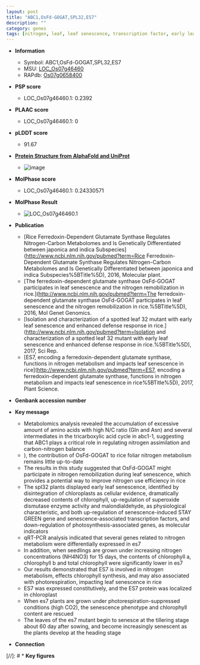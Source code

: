 ```yaml
---
layout: post
title: "ABC1,OsFd-GOGAT,SPL32,ES7"
description: ""
category: genes
tags: [nitrogen, leaf, leaf senescence, transcription factor, early leaf senescence, seedlings, chloroplast, senescence, tillering]
---
```


* **Information**  
    + Symbol: ABC1,OsFd-GOGAT,SPL32,ES7  
    + MSU: [LOC_Os07g46460](http://rice.plantbiology.msu.edu/cgi-bin/ORF_infopage.cgi?orf=LOC_Os07g46460)  
    + RAPdb: [Os07g0658400](http://rapdb.dna.affrc.go.jp/viewer/gbrowse_details/irgsp1?name=Os07g0658400)  

* **PSP score**  
    + LOC_Os07g46460.1: 0.2392  

* **PLAAC score**  
    + LOC_Os07g46460.1: 0 

* **pLDDT score**
    + 91.67

* **[Protein Structure from AlphaFold and UniProt](https://www.uniprot.org/uniprotkb/Q69RJ0/entry#structure)**
    + ![image](https://ricepsp.github.io/images/Q6/AF-Q69RJ0-F1.png)

* **MolPhase score**
    + LOC_Os07g46460.1: 0.24330571

* **MolPhase Result**
    + ![LOC_Os07g46460.1](https://304243504.github.io/Pictures/LOC_Os07g/LOC_Os07g46460.1.png)

* **Publication**  
    + [Rice Ferredoxin-Dependent Glutamate Synthase Regulates Nitrogen-Carbon Metabolomes and Is Genetically Differentiated between japonica and indica Subspecies](http://www.ncbi.nlm.nih.gov/pubmed?term=Rice Ferredoxin-Dependent Glutamate Synthase Regulates Nitrogen-Carbon Metabolomes and Is Genetically Differentiated between japonica and indica Subspecies%5BTitle%5D), 2016, Molecular plant.
    + [The ferredoxin-dependent glutamate synthase OsFd-GOGAT participates in leaf senescence and the nitrogen remobilization in rice.](http://www.ncbi.nlm.nih.gov/pubmed?term=The ferredoxin-dependent glutamate synthase OsFd-GOGAT participates in leaf senescence and the nitrogen remobilization in rice.%5BTitle%5D), 2016, Mol Genet Genomics.
    + [Isolation and characterization of a spotted leaf 32 mutant with early leaf senescence and enhanced defense response in rice.](http://www.ncbi.nlm.nih.gov/pubmed?term=Isolation and characterization of a spotted leaf 32 mutant with early leaf senescence and enhanced defense response in rice.%5BTitle%5D), 2017, Sci Rep.
    + [ES7, encoding a ferredoxin-dependent glutamate synthase, functions in nitrogen metabolism and impacts leaf senescence in rice](http://www.ncbi.nlm.nih.gov/pubmed?term=ES7, encoding a ferredoxin-dependent glutamate synthase, functions in nitrogen metabolism and impacts leaf senescence in rice%5BTitle%5D), 2017, Plant Science.

* **Genbank accession number**  

* **Key message**  
    + Metabolomics analysis revealed the accumulation of excessive amount of amino acids with high N/C ratio (Gln and Asn) and several intermediates in the tricarboxylic acid cycle in abc1-1, suggesting that ABC1 plays a critical role in regulating nitrogen assimilation and carbon-nitrogen balance
    + ), the contribution of OsFd-GOGAT to rice foliar nitrogen metabolism remains little up-to-date
    + The results in this study suggested that OsFd-GOGAT might participate in nitrogen remobilization during leaf senescence, which provides a potential way to improve nitrogen use efficiency in rice
    + The spl32 plants displayed early leaf senescence, identified by disintegration of chloroplasts as cellular evidence, dramatically decreased contents of chlorophyll, up-regulation of superoxide dismutase enzyme activity and malondialdehyde, as physiological characteristic, and both up-regulation of senescence-induced STAY GREEN gene and senescence-associated transcription factors, and down-regulation of photosynthesis-associated genes, as molecular indicators
    + qRT-PCR analysis indicated that several genes related to nitrogen metabolism were differentially expressed in es7
    + In addition, when seedlings are grown under increasing nitrogen concentrations (NH4NO3) for 15 days, the contents of chlorophyll a, chlorophyll b and total chlorophyll were significantly lower in es7
    + Our results demonstrated that ES7 is involved in nitrogen metabolism, effects chlorophyll synthesis, and may also associated with photorespiration, impacting leaf senescence in rice
    + ES7 was expressed constitutively, and the ES7 protein was localized in chloroplast
    + When es7 plants are grown under photorespiration-suppressed conditions (high CO2), the senescence phenotype and chlorophyll content are rescued
    + The leaves of the es7 mutant begin to senesce at the tillering stage about 60 day after sowing, and become increasingly senescent as the plants develop at the heading stage

* **Connection**  

[//]: # * **Key figures**  


